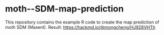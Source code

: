 # moth--SDM-map-prediction
This repository contains the example R code to create the map prediction of moth SDM (Maxent).
Result: https://hackmd.io/@mongcheng/HJ928VHTh
